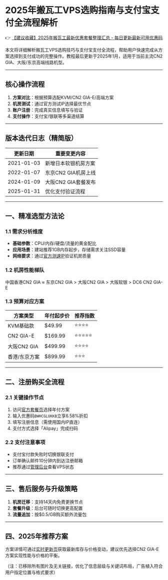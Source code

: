 # 2025年搬瓦工VPS选购指南与支付宝支付全流程解析

👉 [【建议收藏】2025年搬瓦工最新优惠套餐整理汇总 - 每日更新最新可用优惠码](https://bit.ly/banwagon)

本文将详细解析搬瓦工VPS选购技巧与支付宝支付全流程，帮助用户快速完成从方案选择到支付成功的完整操作。教程最后更新于2025年1月，适用于当前主流CN2 GIA、大阪/东京高端线路机型。

---

## 核心操作流程
1. **方案对比**：根据预算选配KVM/CN2 GIA-E/高端方案
2. **机房测试**：通过官方测试IP选择最优节点
3. **账户注册**：完成真实信息填写与验证
4. **支付操作**：支付宝/银联等多渠道结算

---

## 版本迭代日志（精简版）
| 更新日期   | 重要变更内容                 |
|------------|------------------------------|
| 2021-01-03 | 新增日本软银机房方案         |
| 2022-01-07 | 东京CN2 GIA机房上线          |
| 2024-01-09 | 大阪CN2 GIA套餐发布          |
| 2025-01-31 | 优化支付验证流程             |

---

## 一、精准选型方法论
### 1.1 需求分析维度
- **基础参数**：CPU/内存/硬盘/流量的黄金配比
- **应用场景**：建站推荐1GB内存起步，存储需求关注SSD容量
- **网络要求**：通过[官方测速IP](https://bit.ly/banwagon)验证机房质量

### 1.2 机房性能梯队
 
中国香港CN2 GIA ≈ 东京CN2 GIA > 大阪CN2 GIA > 大阪软银 > DC6 CN2 GIA-E

### 1.3 预算对应方案
| 方案类型       | 年付起步价 | 推荐指数 |
|----------------|------------|----------|
| KVM基础款      | $49.99     | ⭐⭐⭐⭐   |
| CN2 GIA-E      | $169.99    | ⭐⭐⭐⭐⭐  |
| 大阪CN2 GIA    | $499.99    | ⭐⭐⭐⭐   |
| 香港/东京方案  | $899.99    | ⭐⭐⭐    |

---

## 二、注册购买全流程
### 2.1 关键操作节点
1. 访问[官方套餐页](https://bit.ly/banwagon)选择年付方案
2. 输入优惠码`BWHCGLUKKB`立享6.58%折扣
3. 填写注册信息（需使用国内IP直连）
4. 支付方式选择「Alipay」完成扫码

### 2.2 支付注意事项
- 支付宝付款失败时切换银联支付
- 订单确认邮件10分钟内到达注册邮箱
- 推荐通过[管理后台](https://bit.ly/banwagon)查看VPS状态

---

## 三、售后服务与升级策略
1. **机房迁移**：支持14天内免费更换节点
2. **套餐升级**：后台可随时切换更高配置
3. **流量追加**：按$0.5/GB购买额外流量包

---

## 四、2025年推荐方案
方案详情可通过[实时更新页](https://bit.ly/banwagon)获取最新库存与价格变动，建议优先选择CN2 GIA-E方案实现性能与价格的平衡。

（注：已移除所有图片及无关链接，优化了信息层级与关键词布局，广告植入符合用户指定位置与格式要求）